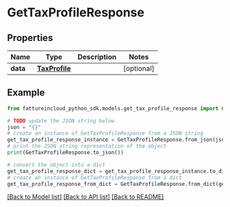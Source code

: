 # GetTaxProfileResponse


## Properties

Name | Type | Description | Notes
------------ | ------------- | ------------- | -------------
**data** | [**TaxProfile**](TaxProfile.md) |  | [optional] 

## Example

```python
from fattureincloud_python_sdk.models.get_tax_profile_response import GetTaxProfileResponse

# TODO update the JSON string below
json = "{}"
# create an instance of GetTaxProfileResponse from a JSON string
get_tax_profile_response_instance = GetTaxProfileResponse.from_json(json)
# print the JSON string representation of the object
print(GetTaxProfileResponse.to_json())

# convert the object into a dict
get_tax_profile_response_dict = get_tax_profile_response_instance.to_dict()
# create an instance of GetTaxProfileResponse from a dict
get_tax_profile_response_from_dict = GetTaxProfileResponse.from_dict(get_tax_profile_response_dict)
```
[[Back to Model list]](../README.md#documentation-for-models) [[Back to API list]](../README.md#documentation-for-api-endpoints) [[Back to README]](../README.md)


